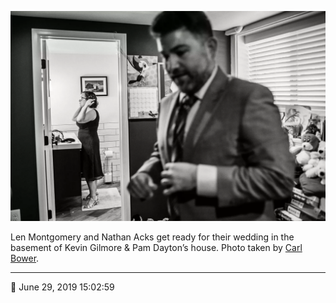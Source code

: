 ![Len Montgomery and Nathan Acks get ready for their wedding](assets/220a11fa016611e3b9f7772843219e0e.webp)

Len Montgomery and Nathan Acks get ready for their wedding in the basement of Kevin Gilmore & Pam Dayton’s house. Photo taken by [Carl Bower](http://carlbowerphotos.com/).

- - - -

<span aria-hidden="true">📅</span> June 29, 2019 15:02:59
